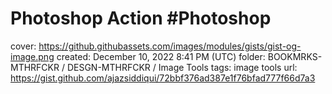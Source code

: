 # Photoshop Action #Photoshop

cover: https://github.githubassets.com/images/modules/gists/gist-og-image.png
created: December 10, 2022 8:41 PM (UTC)
folder: BOOKMRKS-MTHRFCKR / DESGN-MTHRFCKR / Image Tools
tags: image tools
url: https://gist.github.com/ajazsiddiqui/72bbf376ad387e1f76bfad777f66d7a3